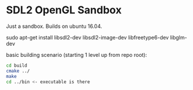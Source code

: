 # SDL2 OpenGL Sandbox

Just a sandbox.
Builds on ubuntu 16.04.

sudo apt-get install libsdl2-dev libsdl2-image-dev libfreetype6-dev libglm-dev

basic building scenario (starting 1 level up from repo root):
```bash
cd build
cmake ../
make
cd ../bin <- executable is there
```

